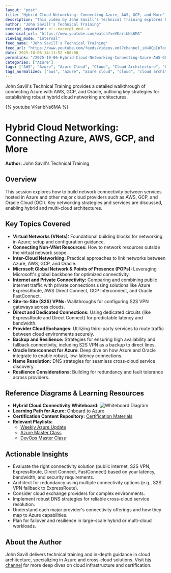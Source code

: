 ```yaml
---
layout: "post"
title: "Hybrid Cloud Networking: Connecting Azure, AWS, GCP, and More"
description: "This video by John Savill's Technical Training explores how to connect services across multiple public cloud providers, including Azure, AWS, GCP, and Oracle. It covers core networking concepts such as virtual networks, private and public connectivity, S2S VPNs, ExpressRoute, FastConnect, and Oracle Interconnect, offering practical insights for hybrid and multi-cloud architectures."
author: "John Savill's Technical Training"
excerpt_separator: <!--excerpt_end-->
canonical_url: "https://www.youtube.com/watch?v=VKaribNs6MA"
viewing_mode: "internal"
feed_name: "John Savill's Technical Training"
feed_url: "https://www.youtube.com/feeds/videos.xml?channel_id=UCpIn7ox7j7bH_OFj7tYouOQ"
date: 2025-10-06 14:11:52 +00:00
permalink: "/2025-10-06-Hybrid-Cloud-Networking-Connecting-Azure-AWS-GCP-and-More.html"
categories: ["Azure"]
tags: ["AWS", "Azure", "Azure Cloud", "Cloud", "Cloud Architecture", "Cloud Exchange", "Direct Connect", "ExpressRoute", "FastConnect", "GCP", "Hybrid Cloud", "Microsoft", "Microsoft Azure", "Networking", "OCI", "Oracle", "Oracle Interconnect", "POP", "Private Connectivity", "S2S VPN", "Videos", "Virtual Networks", "VNet"]
tags_normalized: ["aws", "azure", "azure cloud", "cloud", "cloud architecture", "cloud exchange", "direct connect", "expressroute", "fastconnect", "gcp", "hybrid cloud", "microsoft", "microsoft azure", "networking", "oci", "oracle", "oracle interconnect", "pop", "private connectivity", "s2s vpn", "videos", "virtual networks", "vnet"]
---
```


John Savill's Technical Training provides a detailed walkthrough of connecting Azure with AWS, GCP, and Oracle, outlining key strategies for establishing robust hybrid cloud networking architectures.<!--excerpt_end-->

{% youtube VKaribNs6MA %}

# Hybrid Cloud Networking: Connecting Azure, AWS, GCP, and More

**Author:** John Savill's Technical Training

## Overview

This session explores how to build network connectivity between services hosted in Azure and other major cloud providers such as AWS, GCP, and Oracle Cloud (OCI). Key networking strategies and services are discussed, enabling hybrid and multi-cloud architectures.

## Key Topics Covered

- **Virtual Networks (VNets):** Foundational building blocks for networking in Azure; setup and configuration guidance.
- **Connecting Non-VNet Resources:** How to network resources outside the virtual network scope.
- **Inter-Cloud Networking:** Practical approaches to link networks between Azure, AWS, GCP, and Oracle.
- **Microsoft Global Network & Points of Presence (POPs):** Leveraging Microsoft's global backbone for optimized connectivity.
- **Internet and Private Connectivity:** Comparing and combining public internet traffic with private connections using solutions like Azure ExpressRoute, AWS Direct Connect, GCP Interconnect, and Oracle FastConnect.
- **Site-to-Site (S2S) VPNs:** Walkthroughs for configuring S2S VPN gateways across clouds.
- **Direct and Dedicated Connections:** Using dedicated circuits (like ExpressRoute and Direct Connect) for predictable latency and bandwidth.
- **Provider Cloud Exchanges:** Utilizing third-party services to route traffic between cloud environments securely.
- **Backup and Resilience:** Strategies for ensuring high availability and fallback connectivity, including S2S VPN as a backup to direct lines.
- **Oracle Interconnect for Azure:** Deep dive on how Azure and Oracle integrate to enable robust, low-latency connections.
- **Name Resolution:** DNS strategies for seamless cross-cloud service discovery.
- **Resilience Considerations:** Building for redundancy and fault tolerance across providers.

## Reference Diagrams & Learning Resources

- **Hybrid Cloud Connectivity Whiteboard:** ![Whiteboard Diagram](https://github.com/johnthebrit/RandomStuff/raw/master/Whiteboards/HybridCloudConnectivity.png)
- **Learning Path for Azure:** [Onboard to Azure](https://learn.onboardtoazure.com)
- **Certification Content Repository:** [Certification Materials](https://github.com/johnthebrit/CertificationMaterials)
- **Relevant Playlists:**
  - [Weekly Azure Update](https://youtube.com/playlist?list=PLlVtbbG169nEv7jSfOVmQGRp9wAoAM0Ks)
  - [Azure Master Class](https://youtube.com/playlist?list=PLlVtbbG169nGccbp8VSpAozu3w9xSQJoY)
  - [DevOps Master Class](https://youtube.com/playlist?list=PLlVtbbG169nFr8RzQ4GIxUEznpNR53ERq)

## Actionable Insights

- Evaluate the right connectivity solution (public internet, S2S VPN, ExpressRoute, Direct Connect, FastConnect) based on your latency, bandwidth, and security requirements.
- Architect for redundancy using multiple connectivity options (e.g., S2S VPN fallback to ExpressRoute).
- Consider cloud exchange providers for complex environments.
- Implement robust DNS strategies for reliable cross-cloud service resolution.
- Understand each major provider's connectivity offerings and how they map to Azure capabilities.
- Plan for failover and resilience in large-scale hybrid or multi-cloud workloads.

## About the Author

John Savill delivers technical training and in-depth guidance in cloud architecture, specializing in Azure and cross-cloud solutions. Visit [his channel](https://www.youtube.com/channel/UCpIn7ox7j7bH_OFj7tYouOQ) for more deep dives on cloud infrastructure and certification.
